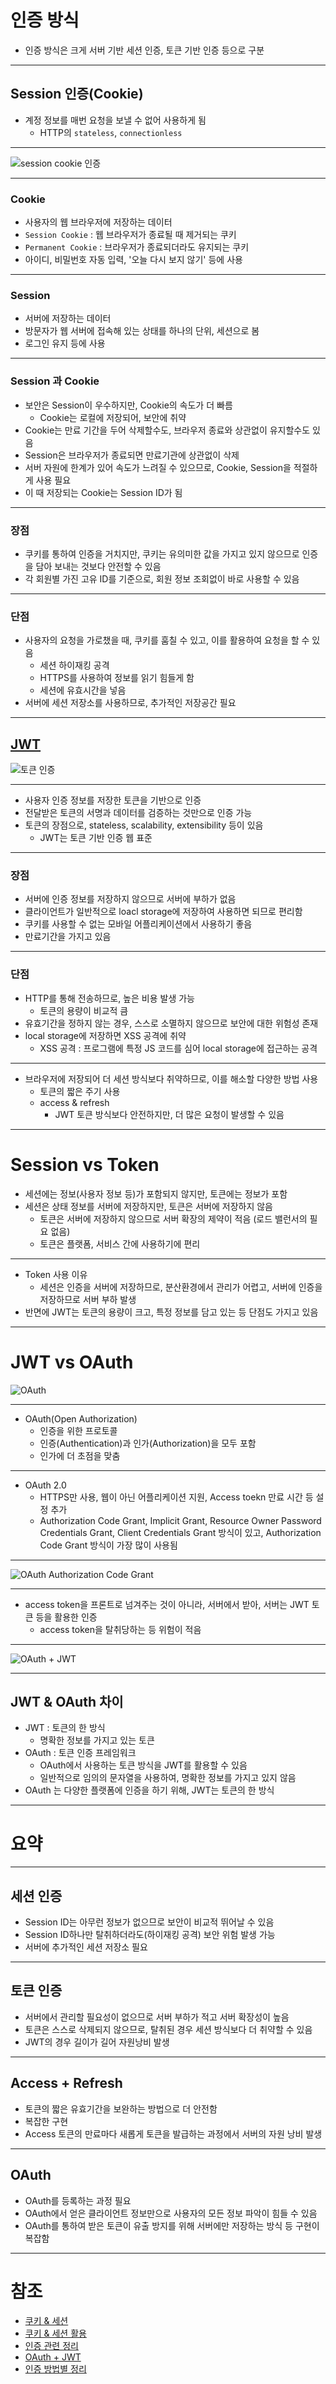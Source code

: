 # 인증 방식
- 인증 방식은 크게 서버 기반 세션 인증, 토큰 기반 인증 등으로 구분

---
## Session 인증(Cookie)
- 계정 정보를 매번 요청을 보낼 수 없어 사용하게 됨
	- HTTP의 `stateless`, `connectionless`

---
![session cookie 인증](https://dongsik93.github.io/img/in-post/auth-1.png)

---
### Cookie
- 사용자의 웹 브라우저에 저장하는 데이터
- `Session Cookie` : 웹 브라우저가 종료될 때 제거되는 쿠키
- `Permanent Cookie` : 브라우저가 종료되더라도 유지되는 쿠키
- 아이디, 비밀번호 자동 입력, '오늘 다시 보지 않기' 등에 사용

---
### Session
- 서버에 저장하는 데이터
- 방문자가 웹 서버에 접속해 있는 상태를 하나의 단위, 세션으로 봄
- 로그인 유지 등에 사용

---
### Session 과 Cookie
- 보안은 Session이 우수하지만, Cookie의 속도가 더 빠름
	- Cookie는 로컬에 저장되어, 보안에 취약
- Cookie는 만료 기간을 두어 삭제할수도, 브라우저 종료와 상관없이 유지할수도 있음
- Session은 브라우저가 종료되면 만료기관에 상관없이 삭제
- 서버 자원에 한계가 있어 속도가 느려질 수 있으므로, Cookie, Session을 적절하게 사용 필요
- 이 때 저장되는 Cookie는 Session ID가 됨

---
### 장점
- 쿠키를 통하여 인증을 거치지만, 쿠키는 유의미한 값을 가지고 있지 않으므로 인증을 담아 보내는 것보다 안전할 수 있음
- 각 회원별 가진 고유 ID를 기준으로, 회원 정보 조회없이 바로 사용할 수 있음

---
### 단점
- 사용자의 요청을 가로챘을 때, 쿠키를 훔칠 수 있고, 이를 활용하여 요청을 할 수 있음
	- 세션 하이재킹 공격
	- HTTPS를 사용하여 정보를 읽기 힘들게 함
	- 세션에 유효시간을 넣음
- 서버에 세션 저장소를 사용하므로, 추가적인 저장공간 필요

---
## [JWT](JWT.md)
![토큰 인증](https://img1.daumcdn.net/thumb/R1280x0/?scode=mtistory2&fname=https%3A%2F%2Ft1.daumcdn.net%2Fcfile%2Ftistory%2F995EC2345B53368912)

---
- 사용자 인증 정보를 저장한 토큰을 기반으로 인증
- 전달받은 토큰의 서명과 데이터를 검증하는 것만으로 인증 가능
- 토큰의 장점으로, stateless, scalability, extensibility 등이 있음
	- JWT는 토큰 기반 인증 웹 표준

---
### 장점
- 서버에 인증 정보를 저장하지 않으므로 서버에 부하가 없음
- 클라이언트가 일반적으로 loacl storage에 저장하여 사용하면 되므로 편리함
- 쿠키를 사용할 수 없는 모바일 어플리케이션에서 사용하기 좋음
- 만료기간을 가지고 있음

---
### 단점
- HTTP를 통해 전송하므로, 높은 비용 발생 가능
	- 토큰의 용량이 비교적 큼
- 유효기간을 정하지 않는 경우, 스스로 소멸하지 않으므로 보안에 대한 위험성 존재
- local storage에 저장하면 XSS 공격에 취약
	- XSS 공격 : 프로그램에 특정 JS 코드를 심어 local storage에 접근하는 공격

---
- 브라우저에 저장되어 더 세션 방식보다 취약하므로, 이를 해소할 다양한 방법 사용
	- 토큰의 짧은 주기 사용
	- access & refresh
		- JWT 토큰 방식보다 안전하지만, 더 많은 요청이 발생할 수 있음

---
# Session vs Token
- 세션에는 정보(사용자 정보 등)가 포함되지 않지만, 토큰에는 정보가 포함
- 세션은 상태 정보를 서버에 저장하지만, 토큰은 서버에 저장하지 않음
	- 토큰은 서버에 저장하지 않으므로 서버 확장의 제약이 적음 (로드 밸런서의 필요 없음)
	- 토큰은 플랫폼, 서비스 간에 사용하기에 편리

---
- Token 사용 이유
	- 세션은 인증을 서버에 저장하므로, 분산환경에서 관리가 어렵고, 서버에 인증을 저장하므로 서버 부하 발생
- 반면에 JWT는 토큰의 용량이 크고, 특정 정보를 담고 있는 등 단점도 가지고 있음

---
# JWT vs OAuth

![OAuth](https://velog.velcdn.com/images%2Fmax9106%2Fpost%2F1ab8d0fc-213a-4bb7-a3f8-51ac56cb0ae6%2F%E1%84%89%E1%85%B3%E1%84%8F%E1%85%B3%E1%84%85%E1%85%B5%E1%86%AB%E1%84%89%E1%85%A3%E1%86%BA%202021-07-11%20%E1%84%8B%E1%85%A9%E1%84%92%E1%85%AE%2011.30.05.png)

---
- OAuth(Open Authorization)
	- 인증을 위한 프로토콜
	- 인증(Authentication)과 인가(Authorization)을 모두 포함
	- 인가에 더 초점을 맞춤

---
- OAuth 2.0
	- HTTPS만 사용, 웹이 아닌 어플리케이션 지원, Access toekn 만료 시간 등 설정 추가
	- Authorization Code Grant, Implicit Grant, Resource Owner Password Credentials Grant, Client Credentials Grant 방식이 있고, Authorization Code Grant 방식이 가장 많이 사용됨

---
![OAuth Authorization Code Grant](https://velog.velcdn.com/images%2Fmax9106%2Fpost%2F57c93016-0bbd-447c-a8d1-35b1eb3c3553%2F%E1%84%89%E1%85%B3%E1%84%8F%E1%85%B3%E1%84%85%E1%85%B5%E1%86%AB%E1%84%89%E1%85%A3%E1%86%BA%202021-07-12%20%E1%84%8B%E1%85%A9%E1%84%8C%E1%85%A5%E1%86%AB%203.14.35.png)

---
- access token을 프론트로 넘겨주는 것이 아니라, 서버에서 받아, 서버는 JWT 토큰 등을 활용한 인증
	- access token을 탈취당하는 등 위험이 적음

---
![OAuth + JWT](https://velog.velcdn.com/images%2Fmax9106%2Fpost%2F5620524a-4359-4abd-b90c-07b65359b3ca%2F%E1%84%89%E1%85%B3%E1%84%8F%E1%85%B3%E1%84%85%E1%85%B5%E1%86%AB%E1%84%89%E1%85%A3%E1%86%BA%202021-07-12%20%E1%84%8B%E1%85%A9%E1%84%8C%E1%85%A5%E1%86%AB%204.16.43.png)

---
## JWT & OAuth 차이
- JWT : 토큰의 한 방식
	- 명확한 정보를 가지고 있는 토큰
- OAuth : 토큰 인증 프레임워크
	- OAuth에서 사용하는 토큰 방식을 JWT를 활용할 수 있음
	- 일반적으로 임의의 문자열을 사용하여, 명확한 정보를 가지고 있지 않음
- OAuth 는 다양한 플랫폼에 인증을 하기 위해, JWT는 토큰의 한 방식

---
# 요약

---
## 세션 인증
- Session ID는 아무런 정보가 없으므로 보안이 비교적 뛰어날 수 있음
- Session ID하나만 탈취하더라도(하이재킹 공격) 보안 위험 발생 가능
- 서버에 추가적인 세션 저장소 필요

---
## 토큰 인증
- 서버에서 관리할 필요성이 없으므로 서버 부하가 적고 서버 확장성이 높음
- 토큰은 스스로 삭제되지 않으므로, 탈취된 경우 세션 방식보다 더 취약할 수 있음
- JWT의 경우 길이가 길어 자원낭비 발생

---
## Access + Refresh
- 토큰의 짧은 유효기간을 보완하는 방법으로 더 안전함
- 복잡한 구현
- Access 토큰의 만료마다 새롭게 토큰을 발급하는 과정에서 서버의 자원 낭비 발생

---
## OAuth
- OAuth를 등록하는 과정 필요
- OAuth에서 얻은 클라이언트 정보만으로 사용자의 모든 정보 파악이 힘들 수 있음
- OAuth를 통하여 받은 토큰이 유출 방지를 위해 서버에만 저장하는 방식 등 구현이 복잡함

---
# 참조
- [쿠키 & 세션](https://hahahoho5915.tistory.com/32)
- [쿠키 & 세션 활용](https://devuna.tistory.com/23)
- [인증 관련 정리](https://tansfil.tistory.com/58)
- [OAuth + JWT](https://velog.io/@max9106/OAuth)
- [인증 방법별 정리](https://velog.io/@gusdnr814/%EB%A1%9C%EA%B7%B8%EC%9D%B8-%EC%9D%B8%EC%A6%9D-4%EA%B0%80%EC%A7%80-%EB%B0%A9%EB%B2%95)
